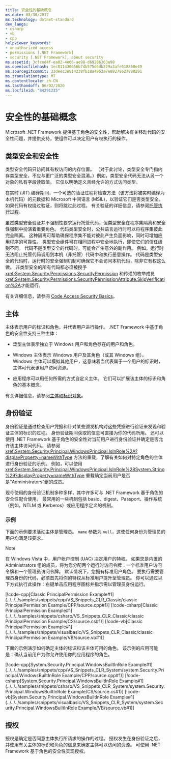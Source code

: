 ```yaml
---
title: 安全性的基础概念
ms.date: 03/30/2017
ms.technology: dotnet-standard
dev_langs:
- csharp
- vb
- cpp
helpviewer_keywords:
- unauthorized access
- permissions [.NET Framework]
- security [.NET Framework], about security
ms.assetid: 3cfced4f-ea02-4e66-ae98-d69286363e98
ms.openlocfilehash: 1ec811430056b7db575d6db229a3afe618850e49
ms.sourcegitcommit: 33deec3e814238fb18a49b2a7e89278e27888291
ms.translationtype: MT
ms.contentlocale: zh-CN
ms.lasthandoff: 06/02/2020
ms.locfileid: "84291235"
---
```

# <a name="key-security-concepts"></a>安全性的基础概念
Microsoft .NET Framework 提供基于角色的安全性，帮助解决有关移动代码的安全性问题，并提供支持，使组件可以决定用户有权执行的操作。  
  
## <a name="type-safety-and-security"></a>类型安全和安全性  
 类型安全代码只访问其有权访问的内存位置。 （对于此讨论，类型安全专门指内存类型安全，不应与更广泛的类型安全混淆。）例如，类型安全代码无法从另一个对象的私有字段读取值。 它仅以明确定义且经允许的方式访问类型。  
  
 在实时 (JIT) 编译期间，一个可选的验证过程将检查方法（该方法将被实时编译为本机代码）的元数据和 Microsoft 中间语言 (MSIL)，以验证它们是否类型安全。 如果代码有权绕过验证，则将跳过此过程。 有关验证的详细信息，请参阅[托管执行过程](../managed-execution-process.md)。  
  
 虽然类型安全验证并不强制性要求运行托管代码，但类型安全在程序集隔离和安全性强制中扮演着重要角色。 代码类型安全时，公共语言运行时可以将程序集彼此完全隔离。 这种隔离可帮助确保程序集不能对彼此产生负面影响，同时可增加应用程序的可靠性。 类型安全组件可在相同进程中安全地执行，即使它们的信任级别不同。 代码不是类型安全的代码时，可能会产生意外的副作用。 例如，运行时无法阻止托管代码调用到本机（非托管）代码中和执行恶意操作。 代码是类型安全的代码时，运行时的安全强制机制可确保它不会访问本机代码，除非它有权这么做。 非类型安全的所有代码都必须被授予 <xref:System.Security.Permissions.SecurityPermission> 和传递的枚举成员 <xref:System.Security.Permissions.SecurityPermissionAttribute.SkipVerification%2A>才能运行。  
  
 有关详细信息，请参阅 [Code Access Security Basics](../../framework/misc/code-access-security-basics.md)。  
  
## <a name="principal"></a>主体  
 主体表示用户的标识和角色，并代表用户进行操作。 .NET Framework 中基于角色的安全性支持三种主体：  
  
- 泛型主体表示独立于 Windows 用户和角色存在的用户和角色。  
  
- Windows 主体表示 Windows 用户及其角色（或其 Windows 组）。 Windows 主体可以模拟其他用户，这意味着当代表属于一个用户的标识时，主体可代表该用户访问资源。  
  
- 应用程序可以用任何所需的方式自定义主体。 它们可以扩展该主体的标识和角色的基本概念。  
  
 有关详细信息，请参阅[主体和标识对象](principal-and-identity-objects.md)。  
  
## <a name="authentication"></a>身份验证  
 身份验证是通过检查用户凭据和针对某些颁发机构对这些凭据进行验证来发现和验证主体的标识的过程。 身份验证期间获取的信息可直接为你的代码所用。 还可以使用 .NET Framework 基于角色的安全性对当前用户进行身份验证并确定是否允许该主体访问代码。 请参阅 <xref:System.Security.Principal.WindowsPrincipal.IsInRole%2A?displayProperty=nameWithType> 方法的重载，了解有关如何对特定角色的主体进行身份验证的示例。 例如，可以使用 <xref:System.Security.Principal.WindowsPrincipal.IsInRole%28System.String%29?displayProperty=nameWithType> 重载确定当前用户是否是“Administrators”组的成员。  
  
 现今使用的身份验证机制多种多样，其中许多可与 .NET Framework 基于角色的安全性配合使用。 最常用的一些机制包括 basic、digest、Passport、操作系统（例如，NTLM 或 Kerberos）或应用程序定义的机制。  
  
### <a name="example"></a>示例  
 下面的示例要求活动主体是管理员。 `name` 参数为 `null`，这使任何身份为管理员的用户均满足该要求。  
  
> [!NOTE]
> 在 Windows Vista 中，用户帐户控制 (UAC) 决定用户的特权。 如果您是内置的 Administrators 组的成员，将为您分配两个运行时访问令牌：一个标准用户访问令牌和一个管理员访问令牌。 默认情况下，您拥有标准用户角色。 要执行需要管理员身份的代码，必须首先将你的特权从标准用户提升至管理员。 你可以通过以下方式执行此操作：右键单击应用程序图标并指示需以管理员身份运行。  
  
 [!code-cpp[Classic PrincipalPermission Example#1](../../../samples/snippets/cpp/VS_Snippets_CLR_Classic/classic PrincipalPermission Example/CPP/source.cpp#1)]
 [!code-csharp[Classic PrincipalPermission Example#1](../../../samples/snippets/csharp/VS_Snippets_CLR_Classic/classic PrincipalPermission Example/CS/source.cs#1)]
 [!code-vb[Classic PrincipalPermission Example#1](../../../samples/snippets/visualbasic/VS_Snippets_CLR_Classic/classic PrincipalPermission Example/VB/source.vb#1)]  
  
 下面的示例演示如何确定主体的标识和该主体可用的角色。 该示例的应用可能是：确认当前用户为你允许使用你的应用程序的角色。  
  
 [!code-cpp[System.Security.Principal.WindowsBuiltInRole Example#1](../../../samples/snippets/cpp/VS_Snippets_CLR_System/system.Security.Principal.WindowsBuiltInRole Example/CPP/source.cpp#1)]
 [!code-csharp[System.Security.Principal.WindowsBuiltInRole Example#1](../../../samples/snippets/csharp/VS_Snippets_CLR_System/system.Security.Principal.WindowsBuiltInRole Example/CS/source.cs#1)]
 [!code-vb[System.Security.Principal.WindowsBuiltInRole Example#1](../../../samples/snippets/visualbasic/VS_Snippets_CLR_System/system.Security.Principal.WindowsBuiltInRole Example/VB/source.vb#1)]  
  
## <a name="authorization"></a>授权  
 授权是确定是否同意主体执行所请求的操作的过程。 授权发生在身份验证之后，并使用有关主体的标识和角色的信息来确定主体可以访问的资源。 可使用 .NET Framework 基于角色的安全性实现授权。
